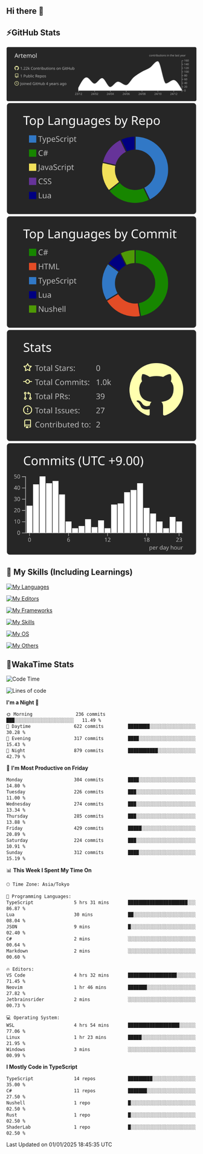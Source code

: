 ## Hi there 👋
<!--
**Artemol/Artemol** is a ✨ _special_ ✨ repository because its `README.md` (this file) appears on your GitHub profile.

Here are some ideas to get you started:

- 🔭 I’m currently working on ...
- 🌱 I’m currently learning ...
- 👯 I’m looking to collaborate on ...
- 🤔 I’m looking for help with ...
- 💬 Ask me about ...
- 📫 How to reach me: ...
- 😄 Pronouns: ...
- ⚡ Fun fact: ...
-->

## ⚡GitHub Stats
[![](https://raw.githubusercontent.com/Artemol/Artemol/main/profile-summary-card-output/apprentice/0-profile-details.svg)](https://github.com/vn7n24fzkq/github-profile-summary-cards)
[![](https://raw.githubusercontent.com/Artemol/Artemol/main/profile-summary-card-output/apprentice/1-repos-per-language.svg)](https://github.com/vn7n24fzkq/github-profile-summary-cards) [![](https://raw.githubusercontent.com/Artemol/Artemol/main/profile-summary-card-output/apprentice/2-most-commit-language.svg)](https://github.com/vn7n24fzkq/github-profile-summary-cards)
[![](https://raw.githubusercontent.com/Artemol/Artemol/main/profile-summary-card-output/apprentice/3-stats.svg)](https://github.com/vn7n24fzkq/github-profile-summary-cards) [![](https://raw.githubusercontent.com/Artemol/Artemol/main/profile-summary-card-output/apprentice/4-productive-time.svg)](https://github.com/vn7n24fzkq/github-profile-summary-cards)

## 🌱 My Skills (Including Learnings)

<!--
### Languages
-->
[![My Languages](https://skillicons.dev/icons?i=ts,py,cs,dotnet,rust,go,c,matlab,css)](https://skillicons.dev)

<!--
### Editors
-->
[![My Editors](https://skillicons.dev/icons?i=vscode,neovim,vim,visualstudio,idea)](https://skillicons.dev)

<!--
### Frameworks
-->
[![My Frameworks](https://skillicons.dev/icons?i=react,nestjs,vite,tailwind,tauri,electron,remix,nextjs,fastapi)](https://skillicons.dev)

<!--
### Tools
-->
[![My Skills](https://skillicons.dev/icons?i=git,nodejs,docker,unity,postman,bun,discord,cloudflare,bash,prometheus,grafana,obsidian)](https://skillicons.dev)

<!--
### OS
-->
[![My OS](https://skillicons.dev/icons?i=windows,ubuntu)](https://skillicons.dev)

<!--
### Others
-->
[![My Others](https://skillicons.dev/icons?i=github,raspberrypi,gcp)](https://skillicons.dev)

## 💬WakaTime Stats
<!--START_SECTION:waka-->
![Code Time](http://img.shields.io/badge/Code%20Time-383%20hrs%2015%20mins-blue)

![Lines of code](https://img.shields.io/badge/From%20Hello%20World%20I%27ve%20Written-12.0%20million%20lines%20of%20code-blue)

**I'm a Night 🦉** 

```text
🌞 Morning                236 commits         ███░░░░░░░░░░░░░░░░░░░░░░   11.49 % 
🌆 Daytime                622 commits         ████████░░░░░░░░░░░░░░░░░   30.28 % 
🌃 Evening                317 commits         ████░░░░░░░░░░░░░░░░░░░░░   15.43 % 
🌙 Night                  879 commits         ███████████░░░░░░░░░░░░░░   42.79 % 
```
📅 **I'm Most Productive on Friday** 

```text
Monday                   304 commits         ████░░░░░░░░░░░░░░░░░░░░░   14.80 % 
Tuesday                  226 commits         ███░░░░░░░░░░░░░░░░░░░░░░   11.00 % 
Wednesday                274 commits         ███░░░░░░░░░░░░░░░░░░░░░░   13.34 % 
Thursday                 285 commits         ███░░░░░░░░░░░░░░░░░░░░░░   13.88 % 
Friday                   429 commits         █████░░░░░░░░░░░░░░░░░░░░   20.89 % 
Saturday                 224 commits         ███░░░░░░░░░░░░░░░░░░░░░░   10.91 % 
Sunday                   312 commits         ████░░░░░░░░░░░░░░░░░░░░░   15.19 % 
```


📊 **This Week I Spent My Time On** 

```text
🕑︎ Time Zone: Asia/Tokyo

💬 Programming Languages: 
TypeScript               5 hrs 31 mins       ██████████████████████░░░   86.87 % 
Lua                      30 mins             ██░░░░░░░░░░░░░░░░░░░░░░░   08.04 % 
JSON                     9 mins              █░░░░░░░░░░░░░░░░░░░░░░░░   02.40 % 
C#                       2 mins              ░░░░░░░░░░░░░░░░░░░░░░░░░   00.64 % 
Markdown                 2 mins              ░░░░░░░░░░░░░░░░░░░░░░░░░   00.60 % 

🔥 Editors: 
VS Code                  4 hrs 32 mins       ██████████████████░░░░░░░   71.45 % 
Neovim                   1 hr 46 mins        ███████░░░░░░░░░░░░░░░░░░   27.82 % 
Jetbrainsrider           2 mins              ░░░░░░░░░░░░░░░░░░░░░░░░░   00.73 % 

💻 Operating System: 
WSL                      4 hrs 54 mins       ███████████████████░░░░░░   77.06 % 
Linux                    1 hr 23 mins        █████░░░░░░░░░░░░░░░░░░░░   21.95 % 
Windows                  3 mins              ░░░░░░░░░░░░░░░░░░░░░░░░░   00.99 % 
```

**I Mostly Code in TypeScript** 

```text
TypeScript               14 repos            █████████░░░░░░░░░░░░░░░░   35.00 % 
C#                       11 repos            ███████░░░░░░░░░░░░░░░░░░   27.50 % 
Nushell                  1 repo              █░░░░░░░░░░░░░░░░░░░░░░░░   02.50 % 
Rust                     1 repo              █░░░░░░░░░░░░░░░░░░░░░░░░   02.50 % 
ShaderLab                1 repo              █░░░░░░░░░░░░░░░░░░░░░░░░   02.50 % 
```




 Last Updated on 01/01/2025 18:45:35 UTC
<!--END_SECTION:waka-->

